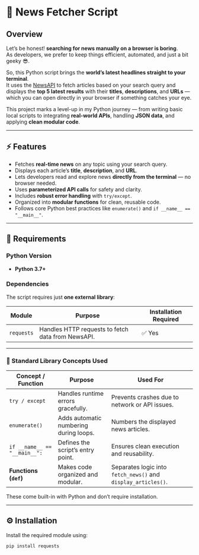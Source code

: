 # 📰 News Fetcher Script

## Overview

Let’s be honest!  **searching for news manually on a browser is boring**.  
As developers, we prefer to keep things efficient, automated, and just a bit geeky 😎.  

So, this Python script brings the **world’s latest headlines straight to your terminal**.  
It uses the [NewsAPI](https://newsapi.org/) to fetch articles based on your search query and displays the **top 5 latest results** with their **titles**, **descriptions**, and **URLs** — which you can open directly in your browser if something catches your eye.

This project marks a level-up in my Python journey — from writing basic local scripts to integrating **real-world APIs**, handling **JSON data**, and applying **clean modular code**.

---

## ⚡ Features

- Fetches **real-time news** on any topic using your search query.
- Displays each article’s **title**, **description**, and **URL**.
- Lets developers read and explore news **directly from the terminal** — no browser needed.
- Uses **parameterized API calls** for safety and clarity.
- Includes **robust error handling** with `try/except`.
- Organized into **modular functions** for clean, reusable code.
- Follows core Python best practices like `enumerate()` and `if __name__ == "__main__"`.

---

## 🧠 Requirements

### Python Version
- **Python 3.7+**

### Dependencies

The script requires just **one external library**:

| Module | Purpose | Installation Required |
|---------|----------|------------------------|
| `requests` | Handles HTTP requests to fetch data from NewsAPI. | ✅ Yes |

---

### 🧩 Standard Library Concepts Used

| Concept / Function | Purpose | Used For |
|---------------------|----------|----------|
| `try / except` | Handles runtime errors gracefully. | Prevents crashes due to network or API issues. |
| `enumerate()` | Adds automatic numbering during loops. | Numbers the displayed news articles. |
| `if __name__ == "__main__":` | Defines the script’s entry point. | Ensures clean execution and reusability. |
| **Functions (`def`)** | Makes code organized and modular. | Separates logic into `fetch_news()` and `display_articles()`. |

These come built-in with Python and don’t require installation.

---

## ⚙️ Installation

Install the required module using:

```bash
pip install requests
